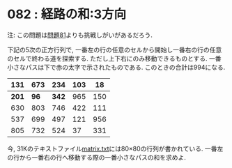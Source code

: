 # 082 : 経路の和:3方向

注: この問題は[問題81](p81.md)よりも挑戦しがいがあるだろう.

下記の5次の正方行列で, 一番左の行の任意のセルから開始し一番右の行の任意のセルで終わる道を探索する. ただし上下右にのみ移動できるものとする. 一番小さなパスは下で赤の太字で示されたものである. このときの合計は994になる.

| 131     | 673    | **234** | **103** | **18** |
| ------- | ------ | ------- | ------- | ------ |
| **201** | **96** | **342** | 965     | 150    |
| 630     | 803    | 746     | 422     | 111    |
| 537     | 699    | 497     | 121     | 956    |
| 805     | 732    | 524     | 37      | 331    |

今, 31Kのテキストファイル[matrix.txt](https://projecteuler.net/project/resources/p082\_matrix.txt)には80×80の行列が書かれている. 一番左の行から一番右の行へ移動する際の一番小さなパスの和を求めよ.
